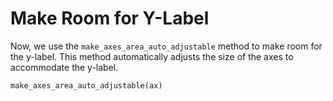 # Make Room for Y-Label

Now, we use the `make_axes_area_auto_adjustable` method to make room for the y-label. This method automatically adjusts the size of the axes to accommodate the y-label.

```python
make_axes_area_auto_adjustable(ax)
```
